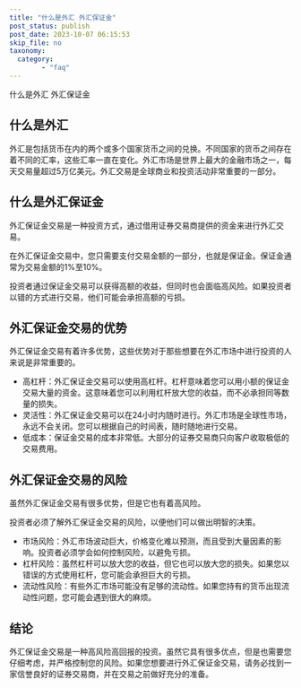 ```yaml
---
title: "什么是外汇 外汇保证金"
post_status: publish
post_date: 2023-10-07 06:15:53
skip_file: no
taxonomy:
  category:
        - "faq"
---
```


什么是外汇 外汇保证金

## 什么是外汇

外汇是包括货币在内的两个或多个国家货币之间的兑换。不同国家的货币之间存在着不同的汇率，这些汇率一直在变化。外汇市场是世界上最大的金融市场之一，每天交易量超过5万亿美元。外汇交易是全球商业和投资活动非常重要的一部分。

## 什么是外汇保证金

外汇保证金交易是一种投资方式，通过借用证券交易商提供的资金来进行外汇交易。

在外汇保证金交易中，您只需要支付交易金额的一部分，也就是保证金。保证金通常为交易金额的1%至10%。

投资者通过保证金交易可以获得高额的收益，但同时也会面临高风险。如果投资者以错的方式进行交易，他们可能会承担高额的亏损。

## 外汇保证金交易的优势

外汇保证金交易有着许多优势，这些优势对于那些想要在外汇市场中进行投资的人来说是非常重要的。

- 高杠杆：外汇保证金交易可以使用高杠杆。杠杆意味着您可以用小额的保证金交易大量的资金。这意味着您可以利用杠杆放大您的收益，而不必承担同等数量的损失。
- 灵活性：外汇保证金交易可以在24小时内随时进行。外汇市场是全球性市场，永远不会关闭。您可以根据自己的时间表，随时随地进行交易。
- 低成本：保证金交易的成本非常低。大部分的证券交易商只向客户收取极低的交易费用。

## 外汇保证金交易的风险

虽然外汇保证金交易有很多优势，但是它也有着高风险。

投资者必须了解外汇保证金交易的风险，以便他们可以做出明智的决策。

- 市场风险：外汇市场波动巨大，价格变化难以预测，而且受到大量因素的影响。投资者必须学会如何控制风险，以避免亏损。
- 杠杆风险：虽然杠杆可以放大您的收益，但它也可以放大您的损失。如果您以错误的方式使用杠杆，您可能会承担巨大的亏损。
- 流动性风险：有些外汇市场可能没有足够的流动性。如果您持有的货币出现流动性问题，您可能会遇到很大的麻烦。

## 结论

外汇保证金交易是一种高风险高回报的投资。虽然它具有很多优点，但是也需要您仔细考虑，并严格控制您的风险。如果您想要进行外汇保证金交易，请务必找到一家信誉良好的证券交易商，并在交易之前做好充分的准备。
